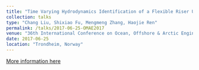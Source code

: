```yaml
---
title: "Time Varying Hydrodynamics Identification of a Flexible Riser Under Multi-Frequency Vortex-Induced Vibrations�"
collection: talks
type: "Chang Liu, Shixiao Fu, Mengmeng Zhang, Haojie Ren"
permalink: /talks/2017-06-25-OMAE2017
venue: "36th International Conference on Ocean, Offshore & Arctic Engineering"
date: 2017-06-25
location: "Trondheim, Norway"
---
```


[More information here](https://doi.org/10.1115/OMAE2017-61261)

